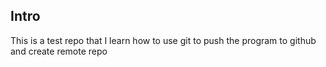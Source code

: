## Intro

This is a test repo that I learn how to use git to push the program to github and create remote repo
